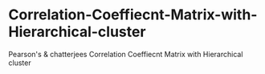 # Correlation-Coeffiecnt-Matrix-with-Hierarchical-cluster
Pearson's &amp; chatterjees Correlation Coeffiecnt Matrix with Hierarchical cluster
